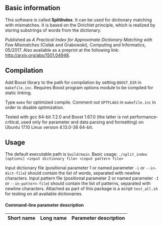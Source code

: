 ## Basic information

This software is called **SplitIndex**.
It can be used for dictionary matching with mismatches.
It is based on the Dirichlet principle, which is realized by storing substrings of words from the dictionary.

Published as *A Practical Index for Approximate Dictionary Matching with Few Mismatches* (Cisłak and Grabowski), Computing and Informatics, 05/2017.
Also available as a preprint at the following link: http://arxiv.org/abs/1501.04948.

## Compilation

Add Boost library to the path for compilation by setting `BOOST_DIR` in `makefile.inc`. Requires Boost program options module to be compiled for static linking.

Type `make` for optimized compile.
Comment out `OPTFLAGS` in `makefile.inc` in order to disable optimization.

Tested with gcc 64-bit 7.2.0 and Boost 1.67.0 (the latter is not performance-critical, used only for parameter and data parsing and formatting) on Ubuntu 17.10 Linux version 4.13.0-36 64-bit.

## Usage

The default executable path is `build/main`.
Basic usage: `./split_index [options] <input dictionary file> <input pattern file>`

Input dictionary file (positional parameter 1 or named parameter `-i` or `--in-dict-file`) should contain the list of words, separated with newline characters.
Input pattern file (positional parameter 2 or named parameter `-I` or `--in-pattern-file`) should contain the list of patterns, separated with newline characters.
Attached as part of this package is a script `test_all.sh` for testing on all available dictionaries.

#### Command-line parameter description

Short name | Long name                | Parameter description
---------- | ------------------------ | ---------------------
